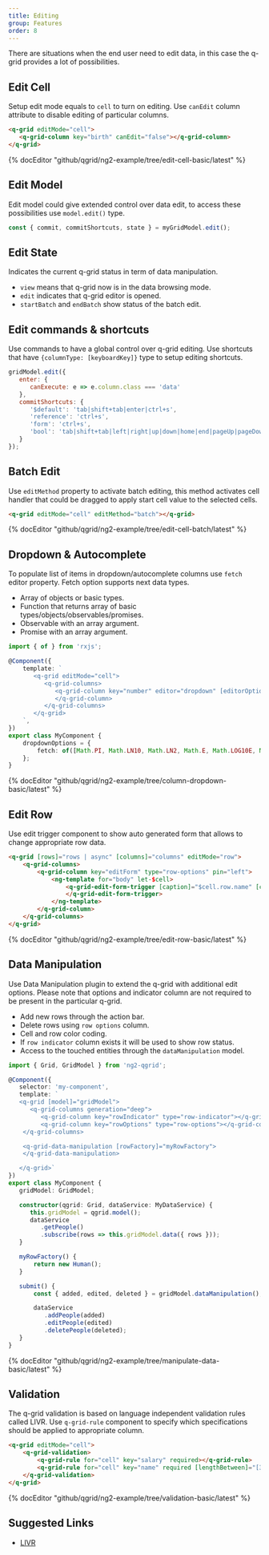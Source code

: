 ```yaml
---
title: Editing
group: Features
order: 8
---
```


There are situations when the end user need to edit data, in this case the q-grid provides a lot of possibilities.

## Edit Cell

Setup edit mode equals to `cell` to turn on editing. Use `canEdit` column attribute to disable editing of particular columns.

```html
<q-grid editMode="cell">
   <q-grid-column key="birth" canEdit="false"></q-grid-column>
</q-grid>
```

{% docEditor "github/qgrid/ng2-example/tree/edit-cell-basic/latest" %}

## Edit Model

Edit model could give extended control over data edit, to access these possibilities use `model.edit()` type.

```typescript
const { commit, commitShortcuts, state } = myGridModel.edit();
```

## Edit State

Indicates the current q-grid status in term of data manipulation.

* `view` means that q-grid now is in the data browsing mode.
* `edit` indicates that q-grid editor is opened.
* `startBatch` and `endBatch` show status of the batch edit.

## Edit commands & shortcuts

Use commands to have a global control over q-grid editing. Use shortcuts that have `{columnType: [keyboardKey]}` type to setup editing shortcuts.

```javascript
gridModel.edit({
   enter: { 
      canExecute: e => e.column.class === 'data' 
   },
   commitShortcuts: {
      '$default': 'tab|shift+tab|enter|ctrl+s',
      'reference': 'ctrl+s',
      'form': 'ctrl+s',
      'bool': 'tab|shift+tab|left|right|up|down|home|end|pageUp|pageDown'
   }
});
```

## Batch Edit

Use `editMethod` property to activate batch editing, this method activates cell handler that could be dragged to apply start cell value to the selected cells.

```html
<q-grid editMode="cell" editMethod="batch"></q-grid>
```

{% docEditor "github/qgrid/ng2-example/tree/edit-cell-batch/latest" %}

## Dropdown & Autocomplete

To populate list of items in dropdown/autocomplete columns use `fetch` editor property. Fetch option supports next data types.

* Array of objects or basic types.
* Function that returns array of basic types/objects/observables/promises.
* Observable with an array argument.
* Promise with an array argument.

```typescript
import { of } from 'rxjs';

@Component({
    template: `
       <q-grid editMode="cell">
          <q-grid-columns>
             <q-grid-column key="number" editor="dropdown" [editorOptions]="dropdownOptions">
             </q-grid-column>
          </q-grid-columns>
       </q-grid>
    `,
})
export class MyComponent {
    dropdownOptions = {
        fetch: of([Math.PI, Math.LN10, Math.LN2, Math.E, Math.LOG10E, Math.LOG2E, Math.SQRT1_2])
    };
}
```

{% docEditor "github/qgrid/ng2-example/tree/column-dropdown-basic/latest" %}

## Edit Row

Use edit trigger component to show auto generated form that allows to change appropriate row data.

```html
<q-grid [rows]="rows | async" [columns]="columns" editMode="row">
    <q-grid-columns>
        <q-grid-column key="editForm" type="row-options" pin="left">
            <ng-template for="body" let-$cell>
                <q-grid-edit-form-trigger [caption]="$cell.row.name" [cell]="$cell">
                </q-grid-edit-form-trigger>
            </ng-template>
        </q-grid-column>
    </q-grid-columns>
</q-grid>
```

{% docEditor "github/qgrid/ng2-example/tree/edit-row-basic/latest" %}

## Data Manipulation

Use Data Manipulation plugin to extend the q-grid with additional edit options. Please note that options and indicator column are not required to be present in the particular q-grid.

* Add new rows through the action bar.
* Delete rows using `row options` column.
* Cell and row color coding.
* If `row indicator` column exists it will be used to show row status.
* Access to the touched entities through the `dataManipulation` model.

```typescript
import { Grid, GridModel } from 'ng2-qgrid';

@Component({
   selector: 'my-component',
   template: `
   <q-grid [model]="gridModel">
      <q-grid-columns generation="deep">
         <q-grid-column key="rowIndicator" type="row-indicator"></q-grid-column>
         <q-grid-column key="rowOptions" type="row-options"></q-grid-column>
    </q-grid-columns>

    <q-grid-data-manipulation [rowFactory]="myRowFactory">
    </q-grid-data-manipulation>

   </q-grid>`
})
export class MyComponent {
   gridModel: GridModel;

   constructor(qgrid: Grid, dataService: MyDataService) {
      this.gridModel = qgrid.model();
      dataService
         .getPeople()
         .subscribe(rows => this.gridModel.data({ rows }));
   }

   myRowFactory() {
       return new Human();
   }

   submit() {
       const { added, edited, deleted } = gridModel.dataManipulation();

       dataService
          .addPeople(added)
          .editPeople(edited)
          .deletePeople(deleted);
   }
}
```

{% docEditor "github/qgrid/ng2-example/tree/manipulate-data-basic/latest" %}

## Validation

The q-grid validation is based on language independent validation rules called LIVR. Use `q-grid-rule` component to specify which specifications should be applied to appropriate column.

```html
<q-grid editMode="cell">
    <q-grid-validation>
        <q-grid-rule for="cell" key="salary" required></q-grid-rule>
        <q-grid-rule for="cell" key="name" required [lengthBetween]="[3, 40]"></q-grid-rule>
    </q-grid-validation>
</q-grid>
```

{% docEditor "github/qgrid/ng2-example/tree/validation-basic/latest" %}

## Suggested Links

* [LIVR](https://github.com/koorchik/LIVR)